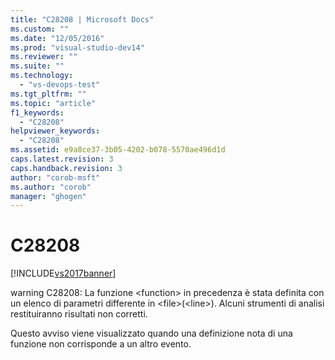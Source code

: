 ```yaml
---
title: "C28208 | Microsoft Docs"
ms.custom: ""
ms.date: "12/05/2016"
ms.prod: "visual-studio-dev14"
ms.reviewer: ""
ms.suite: ""
ms.technology: 
  - "vs-devops-test"
ms.tgt_pltfrm: ""
ms.topic: "article"
f1_keywords: 
  - "C28208"
helpviewer_keywords: 
  - "C28208"
ms.assetid: e9a8ce37-3b05-4202-b078-5570ae496d1d
caps.latest.revision: 3
caps.handback.revision: 3
author: "corob-msft"
ms.author: "corob"
manager: "ghogen"
---
```

# C28208
[!INCLUDE[vs2017banner](../code-quality/includes/vs2017banner.md)]

warning C28208: La funzione \<function\> in precedenza è stata definita con un elenco di parametri differente in \<file\>\(\<line\>\).  Alcuni strumenti di analisi restituiranno risultati non corretti.  
  
 Questo avviso viene visualizzato quando una definizione nota di una funzione non corrisponde a un altro evento.